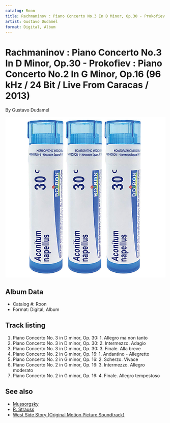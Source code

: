 ```yaml
---
catalog: Roon
title: Rachmaninov : Piano Concerto No.3 In D Minor, Op.30 - Prokofiev : Piano Concerto No.2 In G Minor, Op.16 (96 kHz / 24 Bit / Live From Caracas / 2013)
artist: Gustavo Dudamel
format: Digital, Album
---
```


# Rachmaninov : Piano Concerto No.3 In D Minor, Op.30 - Prokofiev : Piano Concerto No.2 In G Minor, Op.16 (96 kHz / 24 Bit / Live From Caracas / 2013)

By Gustavo Dudamel

![](../../assets/albumcovers/Gustavo_Dudamel-Rachmaninov_-_Piano_Concerto_No3_In_D_Minor__Op30_-_Prokofiev_-_Piano_Concerto_No2_In_G_Minor__Op16_96_kHz_-_24_Bit_-_Live_From_Caracas_-_2013.png)

## Album Data

- Catalog #: Roon
- Format: Digital, Album


## Track listing


1. Piano Concerto No. 3 in D minor, Op. 30: 1. Allegro ma non tanto
2. Piano Concerto No. 3 in D minor, Op. 30: 2. Intermezzo. Adagio
3. Piano Concerto No. 3 in D minor, Op. 30: 3. Finale. Alla breve
4. Piano Concerto No. 2 in G minor, Op. 16: 1. Andantino - Allegretto
5. Piano Concerto No. 2 in G minor, Op. 16: 2. Scherzo. Vivace
6. Piano Concerto No. 2 in G minor, Op. 16: 3. Intermezzo. Allegro moderato
7. Piano Concerto No. 2 in G minor, Op. 16: 4. Finale. Allegro tempestoso


## See also

- [Mussorgsky](Mussorgsky_-_Pictures_at_an_Exhibition.md)
- [R. Strauss](R_Strauss_-_Also_sprach_Zarathustra.md)
- [West Side Story (Original Motion Picture Soundtrack)](West_Side_Story_Original_Motion_Picture_Soundtrack.md)
